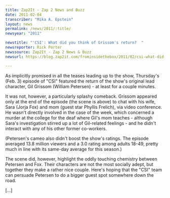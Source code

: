 ```yaml
---
title: Zap2It - Zap 2 News and Buzz
date: 2011-02-04
transcriber: "Mika A. Epstein"
layout: news
permalink: /news/2011/:title/
newsyear: "2011"

newstitle: "'CSI': What did you think of Grissom's return?  "
newsreporter: Rick Porter
newssource: Zap2It - Zap 2 News & Buzz
newsurl: https://blog.zap2it.com/frominsidethebox/2011/02/csi-what-did-you-think-of-grissoms-return.html

---
```


As implicitly promised in all the teases leading up to the show, Thursday's (Feb. 3) episode of "CSI" featured the return of the show's original lead character, Gil Grissom (William Petersen) - at least for a couple minutes.

It was not, however, a particularly splashy comeback. Grissom appeared only at the end of the episode (the scene is above) to chat with his wife, Sara (Jorja Fox) and mom (guest star Phyllis Frelich), via video conference. He wasn't directly involved in the case of the week, which concerned a murder at the college for the deaf where Gil's mom teaches - although Sara's investigation stirred up a lot of Gil-related feelings - and he didn't interact with any of his other former co-workers.

(Petersen's cameo also didn't boost the show's ratings. The episode averaged 13.8 million viewers and a 3.0 rating among adults 18-49, pretty much in line with its same-day average for this season.)

The scene did, however, highlight the oddly touching chemistry between Petersen and Fox. Their characters are not the most socially adept, but together they make a rather nice couple. Here's hoping that the "CSI" team can persuade Petersen to do a bigger guest spot somewhere down the road.

[...]
